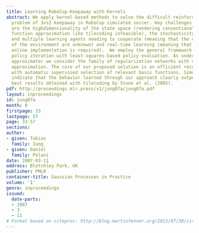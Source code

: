 ```yaml
---
title: Learning RoboCup-Keepaway with Kernels
abstract: We apply kernel-based methods to solve the difficult reinforcement learning
  problem of 3vs2 keepaway in RoboCup simulated soccer. Key challenges in keepaway
  are the highdimensionality of the state space (rendering conventional discretization-based
  function approximation like tilecoding infeasible), the stochasticity due to noise
  and multiple learning agents needing to cooperate (meaning that the exact dynamics
  of the environment are unknown) and real-time learning (meaning that an efficient
  online implementation is required).  We employ the general framework of approximate
  policy iteration with least-squares-based policy evaluation. As underlying function
  approximator we consider the family of regularization networks with subset of regressors
  approximation. The core of our proposed solution is an efficient recursive implementation
  with automatic supervised selection of relevant basis functions. Simulation results
  indicate that the behavior learned through our approach clearly outperforms the
  best results obtained with tilecoding by Stone et al. (2005).
pdf: http://proceedings.mlr.press/v1/jung07a/jung07a.pdf
layout: inproceedings
id: jung07a
month: 0
firstpage: 33
lastpage: 57
page: 33-57
sections: 
author:
- given: Tobias
  family: Jung
- given: Daniel
  family: Polani
date: 2007-03-11
address: Bletchley Park, UK
publisher: PMLR
container-title: Gaussian Processes in Practice
volume: '1'
genre: inproceedings
issued:
  date-parts:
  - 2007
  - 3
  - 11
# Format based on citeproc: http://blog.martinfenner.org/2013/07/30/citeproc-yaml-for-bibliographies/
---
```


